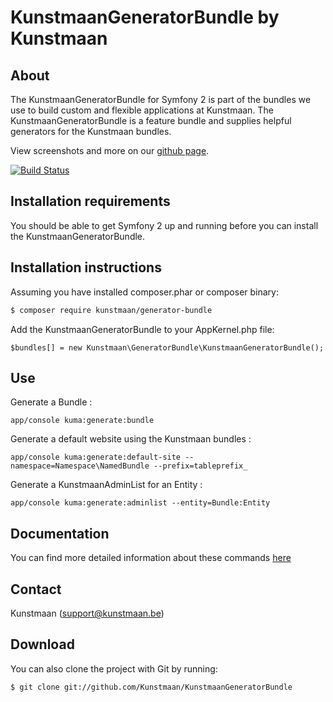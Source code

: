 KunstmaanGeneratorBundle by Kunstmaan
=================================

About
-----
The KunstmaanGeneratorBundle for Symfony 2 is part of the bundles we use to build custom and flexible applications at Kunstmaan.
The KunstmaanGeneratorBundle is a feature bundle and supplies helpful generators for the Kunstmaan bundles.

View screenshots and more on our [github page](http://kunstmaan.github.com/KunstmaanGeneratorBundle).

[![Build Status](https://secure.travis-ci.org/Kunstmaan/KunstmaanGeneratorBundle.png?branch=master)](http://travis-ci.org/Kunstmaan/KunstmaanGeneratorBundle)

Installation requirements
-------------------------
You should be able to get Symfony 2 up and running before you can install the KunstmaanGeneratorBundle.

Installation instructions
-------------------------
Assuming you have installed composer.phar or composer binary:

``` bash
$ composer require kunstmaan/generator-bundle
```

Add the KunstmaanGeneratorBundle to your AppKernel.php file:

```
$bundles[] = new Kunstmaan\GeneratorBundle\KunstmaanGeneratorBundle();
```

Use
---

Generate a Bundle :

```
app/console kuma:generate:bundle
```

Generate a default website using the Kunstmaan bundles :

```
app/console kuma:generate:default-site --namespace=Namespace\NamedBundle --prefix=tableprefix_
```

Generate a KunstmaanAdminList for an Entity :

```
app/console kuma:generate:adminlist --entity=Bundle:Entity
```

Documentation
------------

You can find more detailed information about these commands [here](https://github.com/Kunstmaan/KunstmaanGeneratorBundle/blob/master/Resources/doc/index.md)

Contact
-------
Kunstmaan (support@kunstmaan.be)

Download
--------
You can also clone the project with Git by running:

```
$ git clone git://github.com/Kunstmaan/KunstmaanGeneratorBundle
```